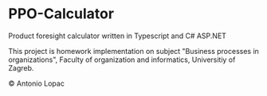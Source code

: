 # PPO-Calculator
Product foresight calculator written in Typescript and C# ASP.NET

This project is homework implementation on subject "Business processes in organizations", 
Faculty of organization and informatics, Universitiy of Zagreb.

©  Antonio Lopac

